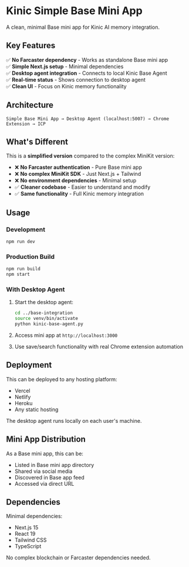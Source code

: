# Kinic Simple Base Mini App

A clean, minimal Base mini app for Kinic AI memory integration.

## Key Features

✅ **No Farcaster dependency** - Works as standalone Base mini app  
✅ **Simple Next.js setup** - Minimal dependencies  
✅ **Desktop agent integration** - Connects to local Kinic Base Agent  
✅ **Real-time status** - Shows connection to desktop agent  
✅ **Clean UI** - Focus on Kinic memory functionality  

## Architecture

```
Simple Base Mini App → Desktop Agent (localhost:5007) → Chrome Extension → ICP
```

## What's Different

This is a **simplified version** compared to the complex MiniKit version:

- ❌ **No Farcaster authentication** - Pure Base mini app
- ❌ **No complex MiniKit SDK** - Just Next.js + Tailwind
- ❌ **No environment dependencies** - Minimal setup
- ✅ **Cleaner codebase** - Easier to understand and modify
- ✅ **Same functionality** - Full Kinic memory integration

## Usage

### Development
```bash
npm run dev
```

### Production Build
```bash
npm run build
npm start
```

### With Desktop Agent
1. Start the desktop agent: 
   ```bash
   cd ../base-integration
   source venv/bin/activate
   python kinic-base-agent.py
   ```

2. Access mini app at `http://localhost:3000`

3. Use save/search functionality with real Chrome extension automation

## Deployment

This can be deployed to any hosting platform:
- Vercel
- Netlify  
- Heroku
- Any static hosting

The desktop agent runs locally on each user's machine.

## Mini App Distribution

As a Base mini app, this can be:
- Listed in Base mini app directory
- Shared via social media
- Discovered in Base app feed
- Accessed via direct URL

## Dependencies

Minimal dependencies:
- Next.js 15
- React 19
- Tailwind CSS
- TypeScript

No complex blockchain or Farcaster dependencies needed.